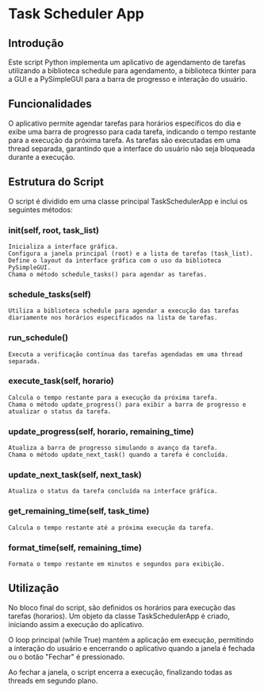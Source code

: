 # Task Scheduler App

## Introdução

Este script Python implementa um aplicativo de agendamento de tarefas utilizando a biblioteca schedule para agendamento, a biblioteca tkinter para a GUI e a PySimpleGUI para a barra de progresso e interação do usuário.

## Funcionalidades

O aplicativo permite agendar tarefas para horários específicos do dia e exibe uma barra de progresso para cada tarefa, indicando o tempo restante para a execução da próxima tarefa. As tarefas são executadas em uma thread separada, garantindo que a interface do usuário não seja bloqueada durante a execução.

## Estrutura do Script

O script é dividido em uma classe principal TaskSchedulerApp e inclui os seguintes métodos:

### **__init__(self, root, task_list)**

    Inicializa a interface gráfica.
    Configura a janela principal (root) e a lista de tarefas (task_list).
    Define o layout da interface gráfica com o uso da biblioteca PySimpleGUI.
    Chama o método schedule_tasks() para agendar as tarefas.

### **schedule_tasks(self)**

    Utiliza a biblioteca schedule para agendar a execução das tarefas diariamente nos horários especificados na lista de tarefas.

### **run_schedule()**

    Executa a verificação contínua das tarefas agendadas em uma thread separada.

### **execute_task(self, horario)**

    Calcula o tempo restante para a execução da próxima tarefa.
    Chama o método update_progress() para exibir a barra de progresso e atualizar o status da tarefa.

### **update_progress(self, horario, remaining_time)**

    Atualiza a barra de progresso simulando o avanço da tarefa.
    Chama o método update_next_task() quando a tarefa é concluída.

### **update_next_task(self, next_task)**

    Atualiza o status da tarefa concluída na interface gráfica.

### **get_remaining_time(self, task_time)**

    Calcula o tempo restante até a próxima execução da tarefa.

### **format_time(self, remaining_time)**

    Formata o tempo restante em minutos e segundos para exibição.

## Utilização

No bloco final do script, são definidos os horários para execução das tarefas (horarios). Um objeto da classe TaskSchedulerApp é criado, iniciando assim a execução do aplicativo.

O loop principal (while True) mantém a aplicação em execução, permitindo a interação do usuário e encerrando o aplicativo quando a janela é fechada ou o botão "Fechar" é pressionado.

Ao fechar a janela, o script encerra a execução, finalizando todas as threads em segundo plano.
